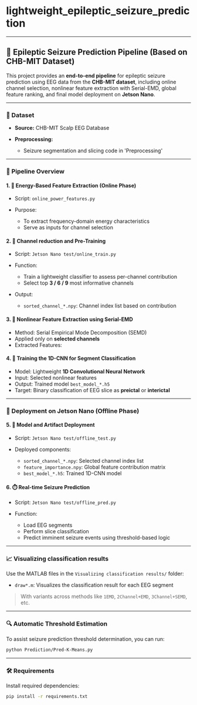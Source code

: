 # lightweight_epileptic_seizure_prediction

---

## 🔬 Epileptic Seizure Prediction Pipeline (Based on CHB-MIT Dataset)

This project provides an **end-to-end pipeline** for epileptic seizure prediction using EEG data from the **CHB-MIT dataset**, including online channel selection, nonlinear feature extraction with Serial-EMD, global feature ranking, and final model deployment on **Jetson Nano**.

---

### 📁 Dataset

* **Source:** CHB-MIT Scalp EEG Database
* **Preprocessing:**

  * Seizure segmentation and slicing code in 'Preprocessing'

---

### 🧠 Pipeline Overview

#### 1. 🔋 Energy-Based Feature Extraction (Online Phase)

* Script: `online_power_features.py`
* Purpose:

  * To extract frequency-domain energy characteristics
  * Serve as inputs for channel selection

#### 2. 📡 Channel reduction and Pre-Training

* Script: `Jetson Nano test/online_train.py`
* Function:

  * Train a lightweight classifier to assess per-channel contribution
  * Select top **3 / 6 / 9** most informative channels
* Output:

  * `sorted_channel_*.npy`: Channel index list based on contribution

#### 3. 🌊 Nonlinear Feature Extraction using Serial-EMD

* Method: Serial Empirical Mode Decomposition (SEMD)
* Applied only on **selected channels**
* Extracted Features:


#### 4. 🧩 Training the 1D-CNN for Segment Classification

* Model: Lightweight **1D Convolutional Neural Network**
* Input: Selected nonlinear features
* Output: Trained model `best_model_*.h5`
* Target: Binary classification of EEG slice as **preictal** or **interictal**

---

### 🚀 Deployment on Jetson Nano (Offline Phase)

#### 5. 🧪 Model and Artifact Deployment

* Script: `Jetson Nano test/offline_test.py`
* Deployed components:

  * `sorted_channel_*.npy`: Selected channel index list
  * `feature_importance.npy`: Global feature contribution matrix
  * `best_model_*.h5`: Trained 1D-CNN model

#### 6. ⏱️ Real-time Seizure Prediction

* Script: `Jetson Nano test/offline_pred.py`
* Function:

  * Load EEG segments
  * Perform slice classification
  * Predict imminent seizure events using threshold-based logic

---
### 📈 Visualizing classification results

Use the MATLAB files in the `Visualizing classification results/` folder:

- `draw*.m`: Visualizes the classification result for each EEG segment  

> With variants across methods like `1EMD`, `2Channel+EMD`, `3Channel+SEMD`, etc.

---

### 🔍 Automatic Threshold Estimation

To assist seizure prediction threshold determination, you can run:

```bash
python Prediction/Pred-K-Means.py
```
---

###  🛠 Requirements

Install required dependencies:

```bash
pip install -r requirements.txt
```

